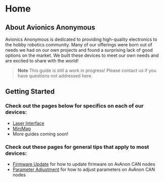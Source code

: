 # Home

## About Avionics Anonymous

Avionics Anonymous is dedicated to providing high-quality electronics to the hobby robotics community. Many of our offerings were born out of needs we had on our own projects and found a surprising lack of good options on the market. We built these devices to meet our own needs and are excited to share with the world!

> **Note** This guide is still a work in progress! Please contact us if you have questions not addressed here.

## Getting Started

### Check out the pages below for specifics on each of our devices:

* [Laser Interface](devices/laser_interface.md) 
* [MiniMag](devices/minimag.md)
* More guides coming soon!

### Check out these pages for general tips that apply to most devices:

* [Firmware Update](general/firmware_update.md) for how to update firmware on AvAnon CAN nodes
* [Parameter Adjustment](general/parameters.md) for how to adjust parameters on AvAnon CAN nodes

